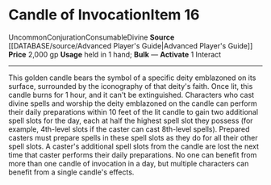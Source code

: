 ﻿---
actions: '[one-action]'
id: '709'
item_category: Consumables
item_subcategory: Other Consumables
level: '16'
name: Candle of Invocation
price: 2,000 gp
rarity: Uncommon
school: Conjuration
source: '[[DATABASE/source/Advanced Player''s Guide|Advanced Player''s Guide]]'
subcategory: consumable/otherconsumable
trait:
- '[[DATABASE/trait/Conjuration|Conjuration]]'
- '[[DATABASE/trait/Consumable|Consumable]]'
- '[[DATABASE/trait/Divine|Divine]]'
- '[[DATABASE/trait/Uncommon|Uncommon]]'
type: Item
usage: held in 1 hand

---
# Candle of Invocation<span class="item-type">Item 16</span>

<span class="trait-uncommon item-trait">Uncommon</span><span class="item-trait">Conjuration</span><span class="item-trait">Consumable</span><span class="item-trait">Divine</span>
**Source** [[DATABASE/source/Advanced Player's Guide|Advanced Player's Guide]] 
**Price** 2,000 gp
**Usage** held in 1 hand; **Bulk** —
**Activate** <span class="action-icon">1</span> Interact

---
This golden candle bears the symbol of a specific deity emblazoned on its surface, surrounded by the iconography of that deity's faith. Once lit, this candle burns for 1 hour, and it can't be extinguished.
 Characters who cast divine spells and worship the deity emblazoned on the candle can perform their daily preparations within 10 feet of the lit candle to gain two additional spell slots for the day, each at half the highest spell slot they possess (for example, 4th-level slots if the caster can cast 8th-level spells). Prepared casters must prepare spells in these spell slots as they do for all their other spell slots.
 A caster's additional spell slots from the candle are lost the next time that caster performs their daily preparations. No one can benefit from more than one candle of invocation in a day, but multiple characters can benefit from a single candle's effects.